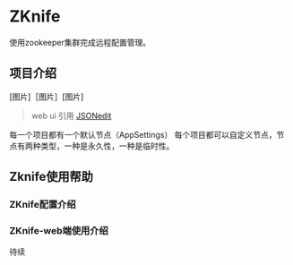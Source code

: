 # ZKnife
使用zookeeper集群完成远程配置管理。

## 项目介绍

[图片]［图片］[图片]

> web ui 引用 [JSONedit](https://github.com/mb21/JSONedit)

每一个项目都有一个默认节点（AppSettings）
每个项目都可以自定义节点，节点有两种类型，一种是永久性，一种是临时性。

## Zknife使用帮助

### ZKnife配置介绍


### ZKnife-web端使用介绍


待续
